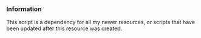 ### Information

This script is a dependency for all my newer resources, or scripts that have been updated after this resource was created.
